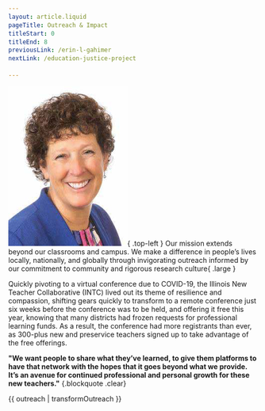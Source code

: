```yaml
---
layout: article.liquid
pageTitle: Outreach & Impact
titleStart: 0
titleEnd: 8
previousLink: /erin-l-gahimer
nextLink: /education-justice-project

---
```

![Karla McAdam, INTC Director](/archive2020/img/karla-mcadam.png){ .top-left } Our mission extends beyond our classrooms and campus. We make a difference in people’s lives locally, nationally, and globally through invigorating outreach informed by our commitment to community and rigorous research culture{ .large }

Quickly pivoting to a virtual conference due to COVID-19, the Illinois New Teacher Collaborative (INTC) lived out its theme of resilience and compassion, shifting gears quickly to transform to a remote conference just six weeks before the conference was to be held, and offering it free this year, knowing that many districts had frozen requests for professional learning funds. As a result, the conference had more registrants than ever, as 300-plus new and preservice teachers signed up to take advantage of the free offerings.

**"We want people to share what they’ve learned, to give them platforms to have that network with the hopes that it goes beyond what we provide. It’s an avenue for continued professional and personal growth for these new teachers."** {.blockquote .clear}

{{ outreach | transformOutreach }}